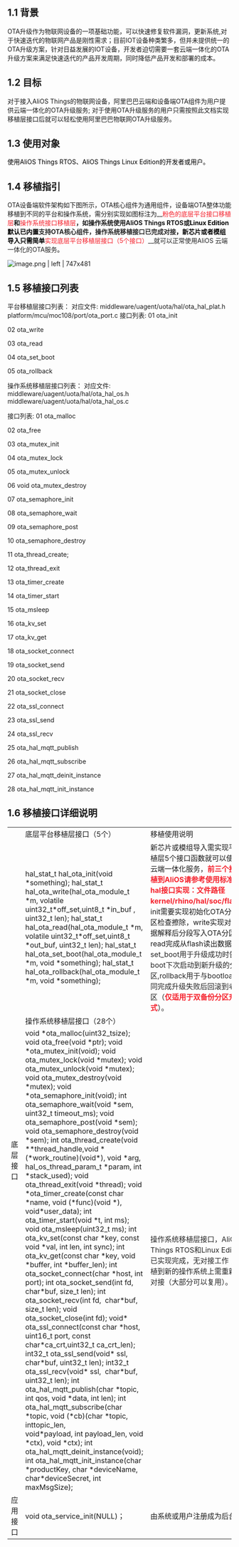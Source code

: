 ## 1.1 背景
OTA升级作为物联网设备的一项基础功能，可以快速修复软件漏洞，更新系统,对于快速迭代的物联网产品是刚性需求；目前IOT设备种类繁多，但并未提供统一的OTA升级方案，针对日益发展的IOT设备，开发者迫切需要一套云端一体化的OTA升级方案来满足快速迭代的产品开发周期，同时降低产品开发和部署的成本。

## 1.2 目标
对于接入AliOS Things的物联网设备，阿里巴巴云端和设备端OTA组件为用户提供云端一体化的OTA升级服务; 对于使用OTA升级服务的用户只需按照此文档实现移植层接口后就可以轻松使用阿里巴巴物联网OTA升级服务。

## 1.3 使用对象
<span data-type="color" style="color:windowtext">使用AliOS Things RTOS、AliOS Things Linux Edition的开发者或用户。</span>

## 1.4 移植指引
OTA设备端软件架构如下图所示，OTA核心组件为通用组件，设备端OTA整体功能移植到不同的平台和操作系统，需分别实现如图标注为__<span data-type="color" style="color:#F5222D">粉色的底层平台接口移植层</span>__和__<span data-type="color" style="color:#F5222D">操作系统接口移植层</span>__，如操作系统使用AliOS Things RTOS或<span data-type="color" style="color:windowtext">Linux Edition默认已内置</span><span data-type="color" style="color:#262626">支持OTA核心组件，操作系统移植接口已完成对接</span><span data-type="color" style="color:windowtext">，新芯片或者模组导入只需简单</span>__<span data-type="color" style="color:#F5222D">实现底层平台移植层接口（5个接口）</span>__<span data-type="color" style="color:#262626">就可以正常使用AliOS 云端一体化的OTA服务</span><span data-type="color" style="color:windowtext">。</span>




![image.png | left | 747x481](https://cdn.nlark.com/lark/0/2018/png/111302/1535815192305-1cce8071-844e-4850-bbe3-765679a4c6d3.png "")



## 1.5 移植接口列表

平台移植层接口列表：
对应文件:
middleware/uagent/uota/hal/ota\_hal\_plat.h
platform/mcu/moc108/port/ota\_port.c
接口列表:
01 ota\_init

02 ota\_write

03 ota\_read

04 ota\_set\_boot

05 ota\_rollback

操作系统移植层接口列表：
对应文件:
middleware/uagent/uota/hal/ota\_hal\_os.h
middleware/uagent/uota/hal/ota\_hal\_os.c

接口列表:
01 ota\_malloc

02 ota\_free

03 ota\_mutex\_init

04 ota\_mutex\_lock

05 ota\_mutex\_unlock

06 void ota\_mutex\_destroy

07 ota\_semaphore\_init

08 ota\_semaphore\_wait

09 ota\_semaphore\_post

10 ota\_semaphore\_destroy

11 ota\_thread\_create;

12 ota\_thread\_exit

13 ota\_timer\_create

14 ota\_timer\_start

15 ota\_msleep

16 ota\_kv\_set

17 ota\_kv\_get

18 ota\_socket\_connect

19 ota\_socket\_send

20 ota\_socket\_recv

21 ota\_socket\_close

22 ota\_ssl\_connect

23 ota\_ssl\_send

24 ota\_ssl\_recv

25 ota\_hal\_mqtt\_publish

26 ota\_hal\_mqtt\_subscribe

27 ota\_hal\_mqtt\_deinit\_instance

28 ota\_hal\_mqtt\_init\_instance

## 1.6 移植接口详细说明

<div class="bi-table">
  <table>
    <colgroup>
      <col width="50px" />
      <col width="337px" />
      <col width="364px" />
    </colgroup>
    <tbody>
      <tr>
        <td rowspan="23" colSpan="1">
          <div data-type="p">底层接口</div>
        </td>
        <td rowspan="1" colSpan="1">
          <div data-type="p">底层平台移植层接口（5个）</div>
        </td>
        <td rowspan="1" colSpan="1">
          <div data-type="p">移植使用说明</div>
        </td>
      </tr>
      <tr>
        <td rowspan="1" colSpan="1">
          <div data-type="p">hal_stat_t hal_ota_init(void *something); hal_stat_t hal_ota_write(hal_ota_module_t *m, volatile uint32_t*off_set,uint8_t *in_buf , uint32_t len); hal_stat_t hal_ota_read(hal_ota_module_t *m, volatile uint32_t*off_set,uint8_t *out_buf, uint32_t
            len); hal_stat_t hal_ota_set_boot(hal_ota_module_t *m, void *something); hal_stat_t hal_ota_rollback(hal_ota_module_t *m, void *something);
          </div>
        </td>
        <td rowspan="1" colSpan="1">
          <div data-type="p">新芯片或模组导入需实现平台移植层5个接口函数就可以使用OTA云端一体化服务，<strong><span data-type="color" style="color:#F5222D">前三个接口移植到AliOS请参考使用标准flash hal接口实现：文件路径kernel/rhino/hal/soc/flash.h。 </span></strong>init需要实现初始化OTA分区及分区检查擦除，write实现对下载数据解释后分段写入OTA分区中，read完成从flash读出数据，
            <span
              data-type="color" style="color:#262626">set_boot用于升级成功时告诉boot下次启动到新升级的分区,rollback用于与bootloader共同完成升级失败后回滚到老的分区</span>（<span data-type="color" style="color:#F5222D"><strong>仅适用于双备份分区升级方式</strong></span>）。</div>
        </td>
      </tr>
      <tr>
        <td rowspan="1" colSpan="1">
          <div data-type="p">操作系统移植层接口（28个）</div>
        </td>
        <td rowspan="1" colSpan="1">
          <div data-type="p">　</div>
        </td>
      </tr>
      <tr>
        <td rowspan="20" colSpan="1">
          <div data-type="p">void *ota_malloc(uint32_tsize); void ota_free(void *ptr); void *ota_mutex_init(void); void ota_mutex_lock(void *mutex); void ota_mutex_unlock(void *mutex); void ota_mutex_destroy(void *mutex); void *ota_semaphore_init(void); int ota_semaphore_wait(void
            *sem, uint32_t timeout_ms); void ota_semaphore_post(void *sem); void ota_semaphore_destroy(void *sem); int ota_thread_create(void **thread_handle,void *(*work_routine)(void*), void *arg, hal_os_thread_param_t *param, int *stack_used); void
            ota_thread_exit(void *thread); void *ota_timer_create(const char *name, void (*func)(void *), void*user_data); int ota_timer_start(void *t, int ms); void ota_msleep(uint32_t ms); int ota_kv_set(const char *key, const void *val, int len, int
            sync); int ota_kv_get(const char *key, void *buffer, int *buffer_len); int ota_socket_connect(char *host, int port); int ota_socket_send(int fd,  char*buf, size_t len); int ota_socket_recv(int fd,  char*buf, size_t len); void ota_socket_close(int
            fd); void* ota_ssl_connect(const char *host, uint16_t port, const char*ca_crt,uint32_t ca_crt_len); int32_t ota_ssl_send(void* ssl,  char*buf, uint32_t len); int32_t ota_ssl_recv(void* ssl,  char*buf, uint32_t len); int ota_hal_mqtt_publish(char
            *topic, int qos, void *data, int len); int ota_hal_mqtt_subscribe(char *topic, void (*cb)(char *topic, inttopic_len,                              void*payload, int payload_len, void *ctx), void *ctx); int ota_hal_mqtt_deinit_instance(void);
            int ota_hal_mqtt_init_instance(char *productKey, char *deviceName, char*deviceSecret, int maxMsgSize);
          </div>
        </td>
        <td rowspan="20" colSpan="1">
          <div data-type="p"><span data-type="color" style="color:#262626">操作系统移植层接口，AliOS Things RTOS和Linux Edition下已实现完成，无对接工作；但移植到新的操作系统上需重新确认对接（大部分可以复用）。</span></div>
        </td>
      </tr>
      <tr></tr>
      <tr></tr>
      <tr></tr>
      <tr></tr>
      <tr></tr>
      <tr></tr>
      <tr></tr>
      <tr></tr>
      <tr></tr>
      <tr></tr>
      <tr></tr>
      <tr></tr>
      <tr></tr>
      <tr></tr>
      <tr></tr>
      <tr></tr>
      <tr></tr>
      <tr></tr>
      <tr></tr>
      <tr>
        <td rowspan="1" colSpan="1">
          <div data-type="p">应用接口</div>
        </td>
        <td rowspan="1" colSpan="1">
          <div data-type="p">void ota_service_init(NULL)；</div>
        </td>
        <td rowspan="1" colSpan="1">
          <div data-type="p">由系统或用户注册成为后台服务</div>
        </td>
      </tr>
    </tbody>
  </table>
</div>